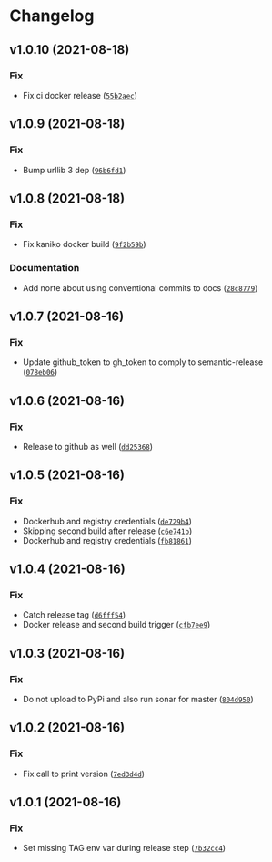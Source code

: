 # Changelog

<!--next-version-placeholder-->

## v1.0.10 (2021-08-18)
### Fix
* Fix ci docker release ([`55b2aec`](https://github.com/molgenis/molgenis-py-catalogue-transform/commit/55b2aec743b15ce497dc4a33d5ee7cc7c60dc753))

## v1.0.9 (2021-08-18)
### Fix
* Bump urllib 3 dep ([`96b6fd1`](https://github.com/molgenis/molgenis-py-catalogue-transform/commit/96b6fd1a513a31808c666e2b57de6a1b4a09f4a6))

## v1.0.8 (2021-08-18)
### Fix
* Fix kaniko docker build ([`9f2b59b`](https://github.com/molgenis/molgenis-py-catalogue-transform/commit/9f2b59b889b981c03569771425922db5365edf89))

### Documentation
* Add norte about using conventional commits to docs ([`28c8779`](https://github.com/molgenis/molgenis-py-catalogue-transform/commit/28c87791b2fa188de74377b92296559c6be15561))

## v1.0.7 (2021-08-16)
### Fix
* Update github_token to gh_token to comply to semantic-release ([`078eb06`](https://github.com/molgenis/molgenis-py-catalogue-transform/commit/078eb06aa9917782bf4d0ae3fdb81c00e3d922c6))

## v1.0.6 (2021-08-16)
### Fix
* Release to github as well ([`dd25368`](https://github.com/molgenis/molgenis-py-catalogue-transform/commit/dd2536816db85f63f42ce5286f6d3bced69f41c7))

## v1.0.5 (2021-08-16)
### Fix
* Dockerhub and registry credentials ([`de729b4`](https://github.com/molgenis/molgenis-py-catalogue-transform/commit/de729b4f1dd8e2e39006dffc7bdda83b97ab188a))
* Skipping second build after release ([`c6e741b`](https://github.com/molgenis/molgenis-py-catalogue-transform/commit/c6e741bd57ad8fa40ed581a7f280683af9f0b6b7))
* Dockerhub and registry credentials ([`fb81861`](https://github.com/molgenis/molgenis-py-catalogue-transform/commit/fb81861eef80b391b3695fd5fe8484e8c95ebda5))

## v1.0.4 (2021-08-16)
### Fix
* Catch release tag ([`d6fff54`](https://github.com/molgenis/molgenis-py-catalogue-transform/commit/d6fff54424b0e7ec604862764a0fb24a7280156f))
* Docker release and second build trigger ([`cfb7ee9`](https://github.com/molgenis/molgenis-py-catalogue-transform/commit/cfb7ee9dd47d8fc4baecdd8185527533a6268f3e))

## v1.0.3 (2021-08-16)
### Fix
* Do not upload to PyPi and also run sonar for master ([`804d950`](https://github.com/molgenis/molgenis-py-catalogue-transform/commit/804d95057392d4f817764586c8e67025dcec2f77))

## v1.0.2 (2021-08-16)
### Fix
* Fix call to print version ([`7ed3d4d`](https://github.com/molgenis/molgenis-py-catalogue-transform/commit/7ed3d4dbaddb52c0c487525cddb4dc8fa56fe268))

## v1.0.1 (2021-08-16)
### Fix
* Set missing TAG env var during release step ([`7b32cc4`](https://github.com/molgenis/molgenis-py-catalogue-transform/commit/7b32cc408880184a6400add657c84cf930380c2c))
